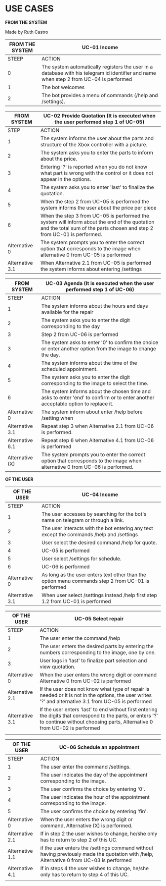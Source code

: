 





# **USE CASES** 

**FROM THE SYSTEM**

Made by Ruth Castro

| FROM THE SYSTEM | UC-01 Income                                                 |
| --------------- | ------------------------------------------------------------ |
| STEEP           | ACTION                                                       |
| 0               | The system automatically registers the user in a database with his telegram id identifier and name when step 2 from UC-04 is performed |
| 1               | The bot welcomes                                             |
| 2               | The bot provides a menu of commands (/help and /settings).   |



| FROM SYSTEM     | UC-02 Provide Quotation (It is executed when the user performed step 1 of UC-05) |
| --------------- | ------------------------------------------------------------ |
| STEP            | ACTION                                                       |
| 1               | The system informs the user about the parts and structure of the Xbox controller with a picture. |
| 2               | The system asks you to enter the parts to inform about the price. |
| 3               | Entering '?' is reported when you do not know what part is wrong with the control or it does not appear in the options. |
| 4               | The system asks you to enter 'last' to finalize the quotation. |
| 5               | When the step 2 from UC-05 is performed the system informs the user about the price per piece |
| 6               | When the step 3 from UC-05 is performed the system will inform about the end of the quotation and the total sum of the parts chosen and step 2 from UC-01 is performed. |
| Alternative 0   | The system prompts you to enter the correct option that corresponds to the image when alternative 0 from UC-05 is performed |
| Alternative 3.1 | When Alternative 2.1 from UC-05 is performed the system informs about entering /settings |

| FROM SYSTEM     | UC-03 Agenda (It is executed when the user performed step 1 of UC-06) |
| --------------- | ------------------------------------------------------------ |
| STEEP           | ACTION                                                       |
| 1               | The system informs about the hours and days available for the repair |
| 2               | The system asks you to enter the digit corresponding to the day |
| 3               | Step 2 from UC-06 is performed                               |
| 3               | The system asks to enter '0' to confirm the choice or enter another option from the image to change the day. |
| 4               | The system informs about the time of the scheduled appointment. |
| 5               | The system asks you to enter the digit corresponding to the image to select the time. |
| 6               | The system informs about the chosen time and asks to enter 'end' to confirm or to enter another acceptable option to replace it. |
| Alternative 0   | The system inform about enter /help before /setting when     |
| Alternative 3.1 | Repeat step 3 when Alternative 2.1 from UC-06 is performed.  |
| Alternative 6.1 | Repeat step 6 when Alternative 4.1 from UC-06 is performed   |
| Alternative (X) | The system prompts you to enter the correct option that corresponds to the image when alternative 0 from UC-06 is performed. |

 



**OF THE USER**

| OF THE USER     | UC-04 Income                                                 |
| --------------- | ------------------------------------------------------------ |
| STEEP           | ACTION                                                       |
| 1               | The user accesses by searching for the bot's name on telegram or through a link. |
| 2               | The user interacts with the bot entering any text except the commands /help and /settings |
| 3               | User select the desired command /help for quote.             |
| 4               | UC-05 is performed                                           |
| 5               | User select /settings for schedule.                          |
| 6               | UC-06 is performed                                           |
| Alternative 0   | As long as the user enters text other than the option menu commands step 2 from UC-01 is performed |
| Alternative 3.1 | When user select /settings instead /help first step 1.2 from UC-01 is performed |

| OF THE USER     | UC-05  Select repair                                         |
| --------------- | ------------------------------------------------------------ |
| STEEP           | ACTION                                                       |
| 1               | The user enter the command /help                             |
| 2               | The user enters the desired parts by entering the numbers corresponding to the image, one by one. |
| 3               | User logs in 'last' to finalize part selection and view quotation. |
| Alternative 0   | When the user enters the wrong digit or command Alternative 0 from UC-02 is performed |
| Alternative 2.1 | If the user does not know what type of repair is needed or it is not in the options, the user writes '?' and alternative 3.1 from UC-05 is performed |
| Alternative 3.1 | If the user enters 'last' to end without first entering the digits that correspond to the parts, or enters '?' to continue without choosing parts, Alternative 0 from UC-02 is performed |
|                 |                                                              |

| OF THE USER        | UC-06  Schedule an appointment                               |
| ------------------ | ------------------------------------------------------------ |
| STEEP              | ACTION                                                       |
| 1                  | The user  enter the command /settings.                       |
| 2                  | The user indicates the day of the appointment corresponding to the image. |
| 3                  | The user confirms the choice by entering '0'.                |
| 4                  | The user indicates the hour of the appointment corresponding to the image. |
| 5                  | The user confirms the choice by entering 'fin'.              |
| Alternative 0      | When the user enters the wrong digit or command, Alternative (X) is performed. |
| Alternative 2.1    | If in step 2  the user wishes to change, he/she only has to return to step 2 of this UC. |
| Alternative    1.1 | if the user enters the /settings command without having previously made the quotation with /help, Alternative 0 from UC-03 is performed |
| Alternative 4.1    | If in steps 4 the user wishes to change, he/she only has to return to step 4 of this UC. |
|                    |                                                              |

